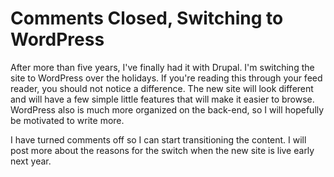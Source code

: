 # Comments Closed, Switching to WordPress

After more than five years, I've finally had it with Drupal. I'm switching the site to WordPress over the holidays. If you're reading this through your feed reader, you should not notice a difference. The new site will look different and will have a few simple little features that will make it easier to browse. WordPress also is much more organized on the back-end, so I will hopefully be motivated to write more.

I have turned comments off so I can start transitioning the content. I will post more about the reasons for the switch when the new site is live early next year.
